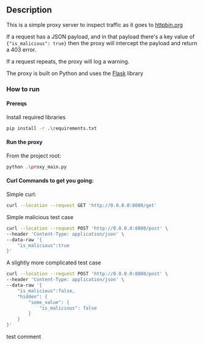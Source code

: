 ## Description

This is a simple proxy server to inspect traffic as it goes to [httpbin.org](https://httpbin.org/)

If a request has a JSON payload, and in that payload there's a key value of `{"is_malicious": true}` then the proxy
will intercept the payload and return a 403 error. 

If a request repeats, the proxy will log a warning. 

The proxy is built on Python and uses the [Flask](https://flask.palletsprojects.com/) library

### How to run

#### Prereqs
Install required libraries
```bash
pip install -r .\requirements.txt
```

#### Run the proxy
From the project root:
```bash
python .\proxy_main.py
```

#### Curl Commands to get you going:
Simple curl: 
```bash
curl --location --request GET 'http://0.0.0.0:8080/get'
```

Simple malicious test case
```bash
curl --location --request POST 'http://0.0.0.0:8080/post' \
--header 'Content-Type: application/json' \
--data-raw '{
    "is_malicious":true
}'
```

A slightly more complicated test case
```bash
curl --location --request POST 'http://0.0.0.0:8080/post' \
--header 'Content-Type: application/json' \
--data-raw '{
    "is_malicious":false,
    "hidden": {
        "some_value": {
            "is_malicious": false
        }
    }
}'
```

test comment